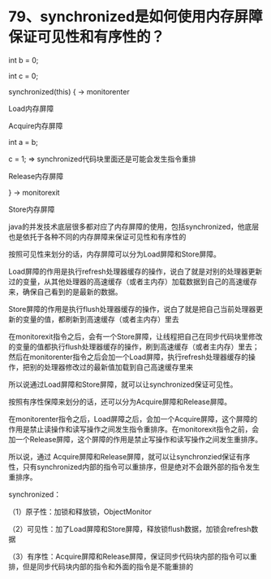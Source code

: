 # 79、synchronized是如何使用内存屏障保证可见性和有序性的？
int b = 0;

int c = 0;

synchronized(this) { -> monitorenter

Load内存屏障

Acquire内存屏障

int a = b;

c = 1; => synchronized代码块里面还是可能会发生指令重排

Release内存屏障

} -> monitorexit

Store内存屏障

 

java的并发技术底层很多都对应了内存屏障的使用，包括synchronized，他底层也是依托于各种不同的内存屏障来保证可见性和有序性的

 

按照可见性来划分的话，内存屏障可以分为Load屏障和Store屏障。

 

Load屏障的作用是执行refresh处理器缓存的操作，说白了就是对别的处理器更新过的变量，从其他处理器的高速缓存（或者主内存）加载数据到自己的高速缓存来，确保自己看到的是最新的数据。

 

Store屏障的作用是执行flush处理器缓存的操作，说白了就是把自己当前处理器更新的变量的值，都刷新到高速缓存（或者主内存）里去

 

在monitorexit指令之后，会有一个Store屏障，让线程把自己在同步代码块里修改的变量的值都执行flush处理器缓存的操作，刷到高速缓存（或者主内存）里去；然后在monitorenter指令之后会加一个Load屏障，执行refresh处理器缓存的操作，把别的处理器修改过的最新值加载到自己高速缓存里来

 

所以说通过Load屏障和Store屏障，就可以让synchronized保证可见性。

 

按照有序性保障来划分的话，还可以分为Acquire屏障和Release屏障。

 

在monitorenter指令之后，Load屏障之后，会加一个Acquire屏障，这个屏障的作用是禁止读操作和读写操作之间发生指令重排序。在monitorexit指令之前，会加一个Release屏障，这个屏障的作用是禁止写操作和读写操作之间发生重排序。

 

所以说，通过 Acquire屏障和Release屏障，就可以让synchronzied保证有序性，只有synchronized内部的指令可以重排序，但是绝对不会跟外部的指令发生重排序。

 

synchronized：

（1）原子性：加锁和释放锁，ObjectMonitor

（2）可见性：加了Load屏障和Store屏障，释放锁flush数据，加锁会refresh数据

（3）有序性：Acquire屏障和Release屏障，保证同步代码块内部的指令可以重排，但是同步代码块内部的指令和外面的指令是不能重排的
